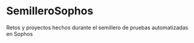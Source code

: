 # SemilleroSophos
Retos y proyectos hechos durante el semillero de pruebas automatizadas en Sophos 
